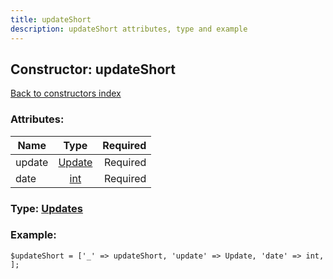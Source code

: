```yaml
---
title: updateShort
description: updateShort attributes, type and example
---
```

## Constructor: updateShort  
[Back to constructors index](index.md)



### Attributes:

| Name     |    Type       | Required |
|----------|:-------------:|---------:|
|update|[Update](../types/Update.md) | Required|
|date|[int](../types/int.md) | Required|



### Type: [Updates](../types/Updates.md)


### Example:

```
$updateShort = ['_' => updateShort, 'update' => Update, 'date' => int, ];
```